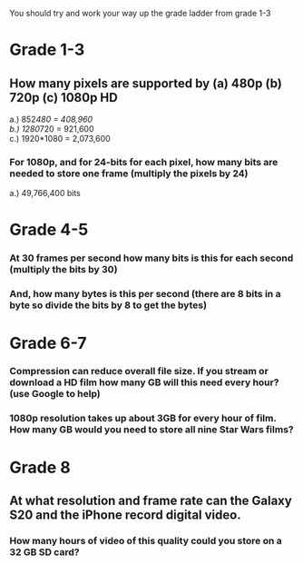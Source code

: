 You should try and work your way up the grade ladder from grade 1-3
# Grade 1-3
## How many pixels are supported by (a) 480p (b) 720p (c) 1080p HD
a.) 852*480 = 408,960   
b.) 1280*720 = 921,600  
c.) 1920*1080 = 2,073,600  

### For 1080p, and for 24-bits for each pixel, how many bits are needed to store one frame (multiply the pixels by 24)
a.) 49,766,400 bits  


# Grade 4-5
### At 30 frames per second how many bits is this for each second (multiply the bits by 30)
### And, how many bytes is this per second (there are 8 bits in a byte so divide the bits by 8 to get the bytes)
# Grade 6-7
### Compression can reduce overall file size. If you stream or download a HD film how many GB will this need every hour? (use Google to help)
### 1080p resolution takes up about 3GB for every hour of film. How many GB would you need to store all nine Star Wars films?
# Grade 8
## At what resolution and frame rate can the Galaxy S20 and the iPhone record digital video.
### How many hours of video of this quality could you store on a 32 GB SD card?